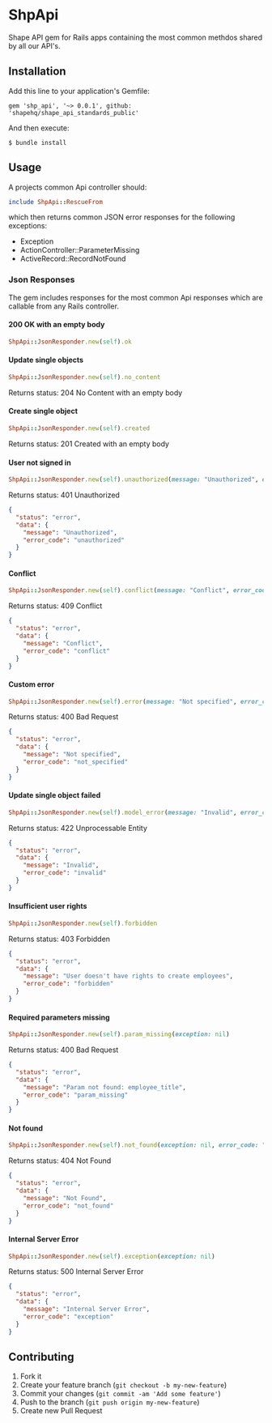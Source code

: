 # ShpApi

Shape API gem for Rails apps containing the most common methdos shared by
all our API's.

## Installation

Add this line to your application's Gemfile:

    gem 'shp_api', '~> 0.0.1', github: 'shapehq/shape_api_standards_public'

And then execute:

    $ bundle install

## Usage

A projects common Api controller should:

```ruby
include ShpApi::RescueFrom
```
which then returns common JSON error responses for the following exceptions:

* Exception
* ActionController::ParameterMissing
* ActiveRecord::RecordNotFound

### Json Responses

The gem includes responses for the most common Api responses which are callable
from any Rails controller.

#### 200 OK with an empty body

```ruby
ShpApi::JsonResponder.new(self).ok
```

#### Update single objects

```ruby
ShpApi::JsonResponder.new(self).no_content
```

Returns status: 204 No Content with an empty body

#### Create single object

```ruby
ShpApi::JsonResponder.new(self).created
```

Returns status: 201 Created with an empty body

#### User not signed in

```ruby
ShpApi::JsonResponder.new(self).unauthorized(message: "Unauthorized", error_code: "unauthorized")
```

Returns status: 401 Unauthorized

```JSON
{
  "status": "error",
  "data": {
    "message": "Unauthorized",
    "error_code": "unauthorized"
  }
}
```

#### Conflict

```ruby
ShpApi::JsonResponder.new(self).conflict(message: "Conflict", error_code: "conflict")
```

Returns status: 409 Conflict

```JSON
{
  "status": "error",
  "data": {
    "message": "Conflict",
    "error_code": "conflict"
  }
}
```

#### Custom error

```ruby
ShpApi::JsonResponder.new(self).error(message: "Not specified", error_code: "not_specified", status: 400)
```

Returns status: 400 Bad Request

```JSON
{
  "status": "error",
  "data": {
    "message": "Not specified",
    "error_code": "not_specified"
  }
}
```

#### Update single object failed

```ruby
ShpApi::JsonResponder.new(self).model_error(message: "Invalid", error_code: "invalid", model_errors: nil, status: 422)
```

Returns status: 422 Unprocessable Entity

```JSON
{
  "status": "error",
  "data": {
    "message": "Invalid",
    "error_code": "invalid"
  }
}
```

#### Insufficient user rights

```ruby
ShpApi::JsonResponder.new(self).forbidden
```

Returns status: 403 Forbidden

```JSON
{
  "status": "error",
  "data": {
    "message": "User doesn't have rights to create employees",
    "error_code": "forbidden"
  }
}
```

#### Required parameters missing

```ruby
ShpApi::JsonResponder.new(self).param_missing(exception: nil)
```

Returns status: 400 Bad Request

```JSON
{
  "status": "error",
  "data": {
    "message": "Param not found: employee_title",
    "error_code": "param_missing"
  }
}
```

#### Not found

```ruby
ShpApi::JsonResponder.new(self).not_found(exception: nil, error_code: "not_found")
```

Returns status: 404 Not Found

```JSON
{
  "status": "error",
  "data": {
    "message": "Not Found",
    "error_code": "not_found"
  }
}
```

#### Internal Server Error

```ruby
ShpApi::JsonResponder.new(self).exception(exception: nil)
```

Returns status: 500 Internal Server Error

```JSON
{
  "status": "error",
  "data": {
    "message": "Internal Server Error",
    "error_code": "exception"
  }
}
```

## Contributing

1. Fork it
2. Create your feature branch (`git checkout -b my-new-feature`)
3. Commit your changes (`git commit -am 'Add some feature'`)
4. Push to the branch (`git push origin my-new-feature`)
5. Create new Pull Request
